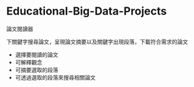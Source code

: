 # Educational-Big-Data-Projects
論文閱讀器

下關鍵字搜尋論文，呈現論文摘要以及關鍵字出現段落，下載符合需求的論文
- 選擇要閱讀的論文
- 可解釋觀念
- 可摘要選取的段落
- 可透過選取的段落來搜尋相關論文

